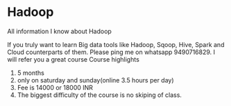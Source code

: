 # Hadoop
All information I know about Hadoop

If you truly want to learn Big data tools like Hadoop, Sqoop, Hive, Spark and Cloud counterparts of them. Please ping me on whatsapp 9490716829. I will refer you a great course
Course highlights
1. 5 months
2. only on saturday and sunday(online 3.5 hours per day)
3. Fee is 14000 or 18000 INR
4. The biggest difficulty of the course is no skiping of class.
